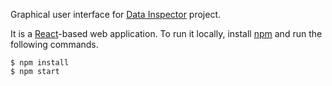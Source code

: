 Graphical user interface for [Data Inspector](https://github.com/O2DataInspector) project.

It is a [React](https://github.com/facebook/react)-based web application. To run it locally, install [npm](https://www.npmjs.com/package/npm) and run the following commands.

```
$ npm install
$ npm start
```
